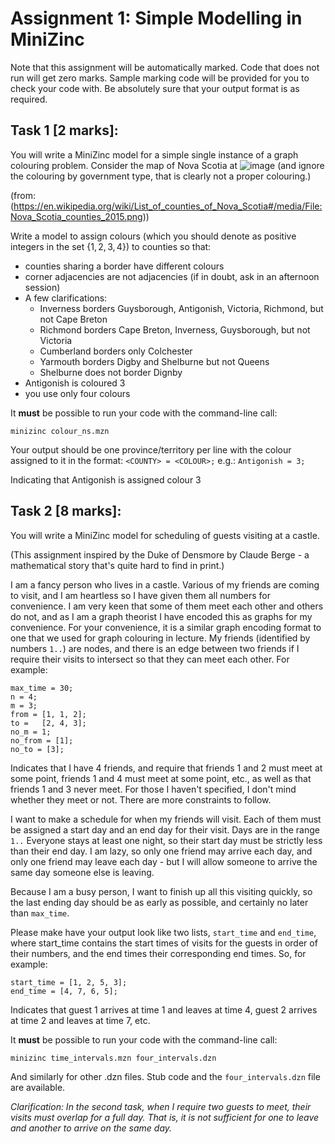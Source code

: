 # Assignment 1:  Simple Modelling in MiniZinc

Note that this assignment will be automatically marked. Code that does not run will get zero marks. Sample marking code will be provided for you to check your code with. Be absolutely sure that your output format is as required.  

## Task 1 **[2 marks]**:
You will write a MiniZinc model for a simple single instance of a graph colouring problem.  Consider the map of Nova Scotia at ![image](https://github.com/user-attachments/assets/af2035de-2fa6-4240-bca9-e7bdb532d8c4) (and ignore the colouring by government type, that is clearly not a proper colouring.)

(from: (https://en.wikipedia.org/wiki/List_of_counties_of_Nova_Scotia#/media/File:Nova_Scotia_counties_2015.png))

Write a model to assign colours (which you should denote as positive integers in the set $\{1, 2, 3, 4\}$) to counties so that:
- counties sharing a border have different colours
- corner adjacencies are not adjacencies (if in doubt, ask in an afternoon session)
- A few clarifications:
  - Inverness borders Guysborough, Antigonish, Victoria, Richmond, but not Cape Breton
  - Richmond borders Cape Breton, Inverness, Guysborough, but not Victoria
  - Cumberland borders only Colchester
  - Yarmouth borders Digby and Shelburne but not Queens
  - Shelburne does not border Dignby
- Antigonish is coloured 3
- you use only four colours

It **must** be possible to run your code with the command-line call:

`minizinc colour_ns.mzn`

Your output should be one province/territory per line with the colour assigned to it in the format:
`<COUNTY> = <COLOUR>;`
e.g.: 
`Antigonish = 3;`

Indicating that Antigonish is assigned colour 3


## Task 2 **[8 marks]**: 
You will write a MiniZinc model for scheduling of guests visiting at a castle.  

(This assignment inspired by the Duke of Densmore by Claude Berge - a mathematical story that's quite hard to find in print.)

I am a fancy person who lives in a castle. Various of my friends are coming to visit, and I am heartless so I have given them all numbers for convenience.  I am very keen that some of them meet each other and others do not, and as I am a graph theorist I have encoded this as graphs for my convenience.  For your convenience, it is a similar graph encoding format to one that we used for graph colouring in lecture.  My friends (identified by numbers `1..`) are nodes, and there is an edge between two friends if I require their visits to intersect so that they can meet each other.  For example:

```
max_time = 30;
n = 4;
m = 3;
from = [1, 1, 2];
to =   [2, 4, 3];
no_m = 1;
no_from = [1];
no_to = [3];
```
Indicates that I have 4 friends, and require that friends 1 and 2 must meet at some point, friends 1 and 4 must meet at some point, etc., as well as that friends 1 and 3 never meet.  For those I haven't specified, I don't mind whether they meet or not.  There are more constraints to follow.

I want to make a schedule for when my friends will visit.  Each of them must be assigned a start day and an end day for their visit.   Days are in the range` 1..` Everyone stays at least one night, so their start day must be strictly less than their end day.  I am lazy, so only one friend may arrive each day, and only one friend may leave each day - but I will allow someone to arrive the same day someone else is leaving.  

Because I am a busy person, I want to finish up all this visiting quickly, so the last ending day should be as early as possible, and certainly no later than `max_time`.  

Please make have your output look like two lists, `start_time` and `end_time`, where start_time contains the start times of visits for the guests in order of their numbers, and the end times their corresponding end times.  So, for example:

```
start_time = [1, 2, 5, 3];
end_time = [4, 7, 6, 5];
```
Indicates that guest 1 arrives at time 1 and leaves at time 4, guest 2 arrives at time 2 and leaves at time 7, etc.  

It **must** be possible to run your code with the command-line call:

`minizinc time_intervals.mzn four_intervals.dzn`

And similarly for other .dzn files.
Stub code and the `four_intervals.dzn` file are available.

*Clarification: In the second task, when I require two guests to meet, their visits must overlap for a full day.  That is, it is not sufficient for one to leave and another to arrive on the same day.* 

